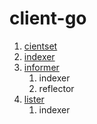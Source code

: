 # client-go

1. [cientset](clientset)
1. [indexer](indexer)
1. [informer](informer)
    1. indexer
    1. reflector
1. [lister](lister)
    1. indexer
